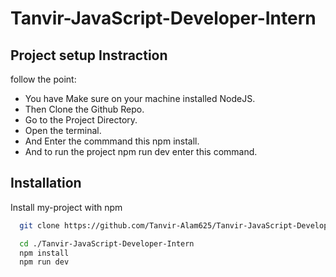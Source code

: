 
# Tanvir-JavaScript-Developer-Intern



## Project setup Instraction

follow the point:

- You have Make sure on your machine installed NodeJS.
- Then Clone the Github Repo.
- Go to the Project Directory.
- Open the terminal.
- And Enter the commmand this npm install.
- And to run the project npm run dev enter this command.



## Installation

Install my-project with npm

```bash
  git clone https://github.com/Tanvir-Alam625/Tanvir-JavaScript-Developer-Intern.git

  cd ./Tanvir-JavaScript-Developer-Intern
  npm install
  npm run dev 
```
    